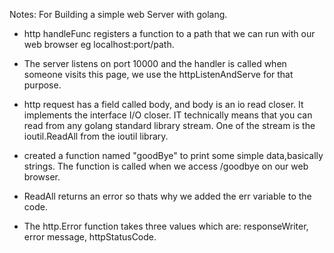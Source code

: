 Notes: For Building a simple web Server with golang.
- http handleFunc registers a function to a path that we can run with our web browser eg localhost:port/path.
- The server listens on port 10000 and the handler is called when someone visits this page, we use the httpListenAndServe for that purpose.

- http request has a field called body, and body is an io read closer. It implements the interface I/O closer. IT technically means that you can read from any golang standard library stream. One of the stream is the ioutil.ReadAll from the ioutil library.

- created a function named "goodBye" to print some simple data,basically strings. The function is called when we access /goodbye on our web browser.

- ReadAll returns an error so thats why we added the err variable to the code.

- The http.Error function takes three values which are:
    responseWriter, error message, httpStatusCode.
